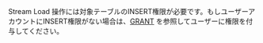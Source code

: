 
Stream Load 操作には対象テーブルのINSERT権限が必要です。もしユーザーアカウントにINSERT権限がない場合は、[GRANT](../../sql-reference/sql-statements/account-management/GRANT.md) を参照してユーザーに権限を付与してください。
